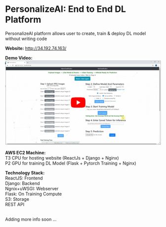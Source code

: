 # PersonalizeAI: End to End DL Platform

PersonalizeAI platform allows user to create, train & deploy DL model without writing code

**Website:** http://34.192.74.163/

**Demo Video:** <br/>
[![Watch the video](media/video_front_page.jpg)](https://www.youtube.com/watch?v=8-Fdb14iRPI)

**AWS EC2 Machine:** <br/>
T3 CPU for hosting website (ReactJs + Django + Nginx) <br/>
P2 GPU for training DL Model (Flask + Pytorch Training + Nginx)

**Technology Stack:** <br/>
ReactJS: Frontend <br/>
Django: Backend <br/>
Ngnix+uWSGI: Webserver <br/>
Flask: On Training Compute <br/>
S3: Storage <br/>
REST API <br/>

<br/>
Adding more info soon ...
